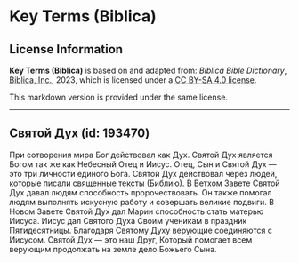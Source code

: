 # Key Terms (Biblica)

## License Information

**Key Terms (Biblica)** is based on and adapted from: _Biblica Bible Dictionary_, [Biblica, Inc.](https://www.biblica.com/), 2023, which is licensed under a [CC BY-SA 4.0 license](https://creativecommons.org/licenses/by-sa/4.0/legalcode.en).

This markdown version is provided under the same license.



--------------------------------

## Святой Дух (id: 193470)

При сотворения мира Бог действовал как Дух. Святой Дух является Богом так же как Небесный Отец и Иисус. Отец, Сын и Святой Дух — это три личности единого Бога. Святой Дух действовал через людей, которые писали священные тексты (Библию). В Ветхом Завете Святой Дух давал людям способность пророчествовать. Он также помогал людям выполнять искусную работу и совершать великие подвиги. В Новом Завете Святой Дух дал Марии способность стать матерью Иисуса. Иисус дал Святого Духа Своим ученикам в праздник Пятидесятницы. Благодаря Святому Духу верующие соединяются с Иисусом. Святой Дух — это наш Друг, Который помогает всем верующим продолжать на земле дело Божьего Сына. 


